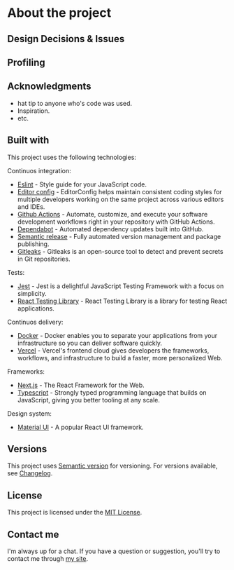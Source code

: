 # About the project

## Design Decisions & Issues

## Profiling

## Acknowledgments

- hat tip to anyone who's code was used.
- Inspiration.
- etc.

## Built with

This project uses the following technologies:

Continuos integration:

- [Eslint](https://eslint.org/) - Style guide for your JavaScript code.
- [Editor config](https://editorconfig.org/) - EditorConfig helps maintain consistent coding styles for multiple developers working on the same project across various editors and IDEs.
- [Github Actions](https://docs.github.com/en/actions) - Automate, customize, and execute your software development workflows right in your repository with GitHub Actions.
- [Dependabot](https://github.com/dependabot) - Automated dependency updates built into GitHub.
- [Semantic release](https://github.com/semantic-release) - Fully automated version management and package publishing.
- [Gitleaks](https://github.com/gitleaks/gitleaks) - Gitleaks is an open-source tool to detect and prevent secrets in Git repositories.

Tests:

- [Jest](https://jestjs.io/) - Jest is a delightful JavaScript Testing Framework with a focus on simplicity.
- [React Testing Library](https://testing-library.com/docs/react-testing-library/intro/) - React Testing Library is a library for testing React applications.

Continuos delivery:

- [Docker](https://www.docker.com/) - Docker enables you to separate your applications from your infrastructure so you can deliver software quickly.
- [Vercel](https://vercel.com/) - Vercel's frontend cloud gives developers the frameworks, workflows, and infrastructure to build a faster, more personalized Web.

Frameworks:

- [Next.js](https://nextjs.org/) - The React Framework for the Web.
- [Typescript](https://www.typescriptlang.org/) - Strongly typed programming language that builds on JavaScript, giving you better tooling at any scale.

Design system:

- [Material UI](https://material-ui.com/pt/) - A popular React UI framework.

## Versions

This project uses [Semantic version](http://semver.org) for versioning. For versions available, see [Changelog](CHANGELOG.md).

## License

This project is licensed under the [MIT License](LICENSE).

## Contact me

I'm always up for a chat. If you have a question or suggestion, you'll try to contact me through [my site](https://yasminteles.com).
